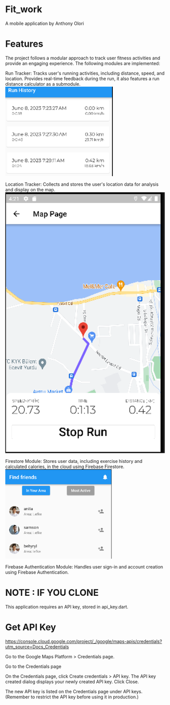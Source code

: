 # Fit_work

A mobile application by Anthony Olori

# Features


The project follows a modular approach to track user fitness activities and provide an engaging experience. The following modules are implemented:

Run Tracker:
Tracks user's running activities, including distance, speed, and location. Provides real-time feedback during the run, it also features a run distance calculator as a submodule.
 ![Alt text](image.png)
 

Location Tracker:
Collects and stores the user's location data for analysis and display on the map.
![Alt text](image-1.png) 

Firestore Module: Stores user data, including exercise history and calculated calories, in the cloud using Firebase Firestore.
![Alt text](image-2.png)


Firebase Authentication Module: Handles user sign-in and account creation using Firebase Authentication.


# NOTE : IF YOU CLONE
This application requires an API key, stored in api_key.dart. 

# Get API Key 
https://console.cloud.google.com/project/_/google/maps-apis/credentials?utm_source=Docs_Credentials

Go to the Google Maps Platform > Credentials page.

Go to the Credentials page

On the Credentials page, click Create credentials > API key.
The API key created dialog displays your newly created API key.
Click Close.

The new API key is listed on the Credentials page under API keys.
(Remember to restrict the API key before using it in production.)


